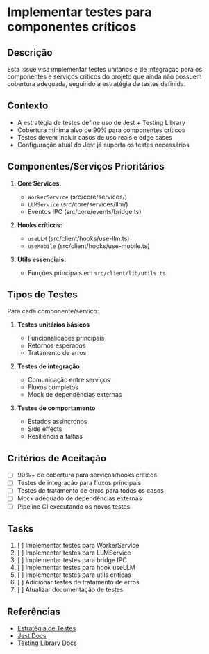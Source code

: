 # Implementar testes para componentes críticos

## Descrição

Esta issue visa implementar testes unitários e de integração para os componentes e serviços críticos do projeto que ainda não possuem cobertura adequada, seguindo a estratégia de testes definida.

## Contexto

- A estratégia de testes define uso de Jest + Testing Library
- Cobertura mínima alvo de 90% para componentes críticos
- Testes devem incluir casos de uso reais e edge cases
- Configuração atual do Jest já suporta os testes necessários

## Componentes/Serviços Prioritários

1. **Core Services:**
   - `WorkerService` (src/core/services/)
   - `LLMService` (src/core/services/llm/)
   - Eventos IPC (src/core/events/bridge.ts)

2. **Hooks críticos:**
   - `useLLM` (src/client/hooks/use-llm.ts)
   - `useMobile` (src/client/hooks/use-mobile.ts)

3. **Utils essenciais:**
   - Funções principais em `src/client/lib/utils.ts`

## Tipos de Testes

Para cada componente/serviço:

1. **Testes unitários básicos**
   - Funcionalidades principais
   - Retornos esperados
   - Tratamento de erros

2. **Testes de integração**
   - Comunicação entre serviços
   - Fluxos completos
   - Mock de dependências externas

3. **Testes de comportamento**
   - Estados assíncronos
   - Side effects
   - Resiliência a falhas

## Critérios de Aceitação

- [ ] 90%+ de cobertura para serviços/hooks críticos
- [ ] Testes de integração para fluxos principais
- [ ] Testes de tratamento de erros para todos os casos
- [ ] Mock adequado de dependências externas
- [ ] Pipeline CI executando os novos testes

## Tasks

1. [ ] Implementar testes para WorkerService
2. [ ] Implementar testes para LLMService
3. [ ] Implementar testes para bridge IPC
4. [ ] Implementar testes para hook useLLM
5. [ ] Implementar testes para utils críticas
6. [ ] Adicionar testes de tratamento de erros
7. [ ] Atualizar documentação de testes

## Referências

- [Estratégia de Testes](/docs/testing-strategy.md)
- [Jest Docs](https://jestjs.io/docs/getting-started)
- [Testing Library Docs](https://testing-library.com/docs/)